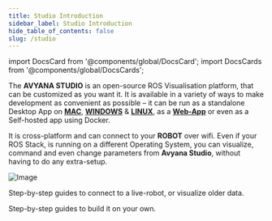 ```yaml
---
title: Studio Introduction
sidebar_label: Studio Introduction
hide_table_of_contents: false
slug: /studio
---
```


import DocsCard from '@components/global/DocsCard';
import DocsCards from '@components/global/DocsCards';

<head>
  <title> Avyana Studio Introduction </title>
    <style>{` :root { --doc-item-container-width:60rem; } `}</style>    
</head>

The **AVYANA STUDIO** is an open-source ROS Visualisation platform, that can be customized as you want it. It is available in a variety of ways to make development as convenient as possible – it can be run as a standalone Desktop App on **[MAC](#)**, **[WINDOWS](#)** & **[LINUX](#)**, as a **[Web-App](https://studio.avyana.tech/)** or even as a Self-hosted app using Docker.

It is cross-platform and can connect to your **ROBOT** over wifi. Even if your ROS Stack, is running on a different Operating System, you can visualize, command and even change parameters from **Avyana Studio**, without having to do any extra-setup. 

![Image](/img/studio_demo.png)

<intro-end />

<DocsCards>
  <DocsCard header="Connect to Data" href="/model" icon="/img/meta/light_logo.png">
    <p>Step-by-step guides to connect to a live-robot, or visualize older data. </p>
  </DocsCard>

  <DocsCard header="Custom Build" href="/Studio/custom_build/index" icon="/img/meta/light_logo.png">
    <p>Step-by-step guides to build it on your own.</p>
  </DocsCard>
</DocsCards>

